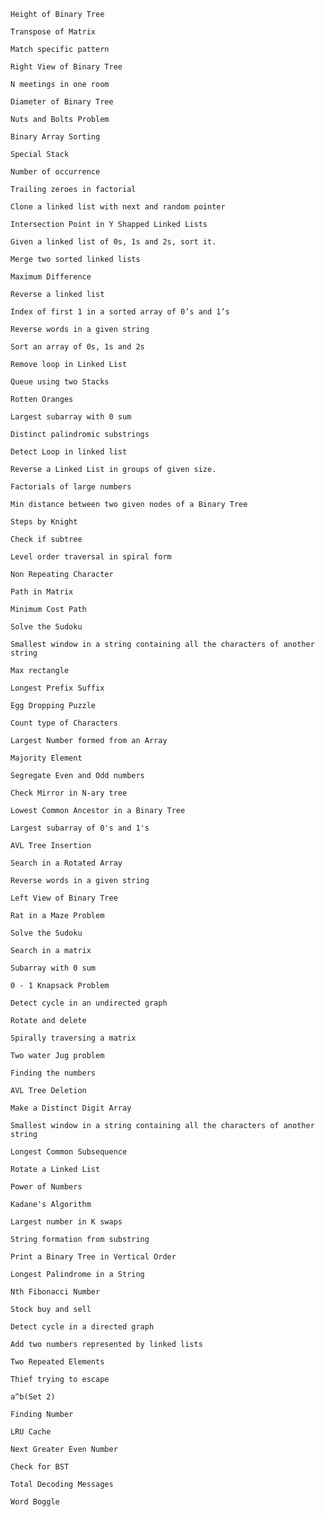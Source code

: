 `Height of Binary Tree`

`Transpose of Matrix`

`Match specific pattern`

`Right View of Binary Tree`

`N meetings in one room`

`Diameter of Binary Tree`

`Nuts and Bolts Problem`

`Binary Array Sorting`

`Special Stack`

`Number of occurrence`

`Trailing zeroes in factorial`

`Clone a linked list with next and random pointer`

`Intersection Point in Y Shapped Linked Lists`

`Given a linked list of 0s, 1s and 2s, sort it.`

`Merge two sorted linked lists`

`Maximum Difference`

`Reverse a linked list`

`Index of first 1 in a sorted array of 0’s and 1’s`

`Reverse words in a given string`

`Sort an array of 0s, 1s and 2s`

`Remove loop in Linked List`

`Queue using two Stacks`

`Rotten Oranges`

`Largest subarray with 0 sum`

`Distinct palindromic substrings`

`Detect Loop in linked list`

`Reverse a Linked List in groups of given size.`

`Factorials of large numbers`

`Min distance between two given nodes of a Binary Tree`

`Steps by Knight`

`Check if subtree`

`Level order traversal in spiral form`

`Non Repeating Character`

`Path in Matrix`

`Minimum Cost Path`

`Solve the Sudoku`

`Smallest window in a string containing all the characters of another string`

`Max rectangle`

`Longest Prefix Suffix`

`Egg Dropping Puzzle`

`Count type of Characters`

`Largest Number formed from an Array`

`Majority Element`

`Segregate Even and Odd numbers`

`Check Mirror in N-ary tree`

`Lowest Common Ancestor in a Binary Tree`

`Largest subarray of 0's and 1's`

`AVL Tree Insertion`

`Search in a Rotated Array`

`Reverse words in a given string`

`Left View of Binary Tree`

`Rat in a Maze Problem`

`Solve the Sudoku`

`Search in a matrix`

`Subarray with 0 sum`

`0 - 1 Knapsack Problem`

`Detect cycle in an undirected graph`

`Rotate and delete`

`Spirally traversing a matrix`

`Two water Jug problem`

`Finding the numbers`

`AVL Tree Deletion`

`Make a Distinct Digit Array`

`Smallest window in a string containing all the characters of another string`

`Longest Common Subsequence`

`Rotate a Linked List`

`Power of Numbers`

`Kadane's Algorithm`

`Largest number in K swaps`

`String formation from substring`

`Print a Binary Tree in Vertical Order`

`Longest Palindrome in a String`

`Nth Fibonacci Number`

`Stock buy and sell`

`Detect cycle in a directed graph`

`Add two numbers represented by linked lists`

`Two Repeated Elements`

`Thief trying to escape`

`a^b(Set 2)`

`Finding Number`

`LRU Cache`

`Next Greater Even Number`

`Check for BST`

`Total Decoding Messages`

`Word Boggle`

